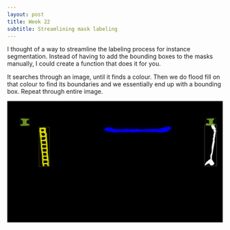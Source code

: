 ```yaml
---
layout: post
title: Week 22
subtitle: Streamlining mask labeling
---
```


I thought of a way to streamline the labeling process for instance segmentation. Instead of having to add the bounding boxes to the masks manually, I could create a function that does it for you.

It searches through an image, until it finds a colour. Then we do flood fill on that colour to find its boundaries and we essentially end up with a bounding box. Repeat through entire image.

![bb](/img/bb.png)
